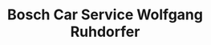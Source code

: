 ---
title: "Bosch Car Service Wolfgang Ruhdorfer"
url: /herrsching-am-ammersee/bosch-car-service-wolfgang-ruhdorfer/
shop: Autowerkstatt
---